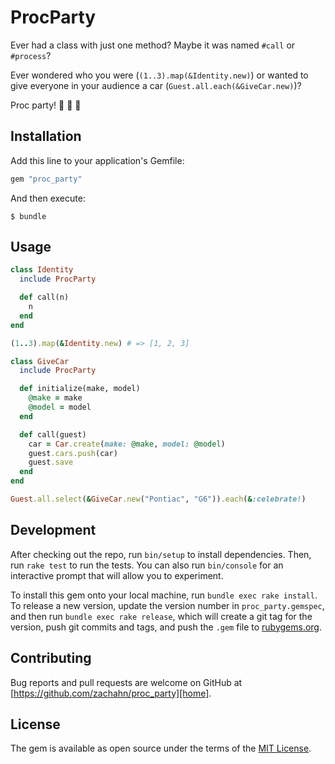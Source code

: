 # ProcParty

Ever had a class with just one method? Maybe it was named `#call` or `#process`?

Ever wondered who you were (`(1..3).map(&Identity.new)`) or wanted to give
everyone in your audience a car (`Guest.all.each(&GiveCar.new)`)?

Proc party! 🎉 🎉 🎉


## Installation

Add this line to your application's Gemfile:

```ruby
gem "proc_party"
```

And then execute:

    $ bundle


## Usage

```ruby
class Identity
  include ProcParty

  def call(n)
    n
  end
end

(1..3).map(&Identity.new) # => [1, 2, 3]
```


```ruby
class GiveCar
  include ProcParty

  def initialize(make, model)
    @make = make
    @model = model
  end

  def call(guest)
    car = Car.create(make: @make, model: @model)
    guest.cars.push(car)
    guest.save
  end
end

Guest.all.select(&GiveCar.new("Pontiac", "G6")).each(&:celebrate!)
```


## Development

After checking out the repo, run `bin/setup` to install dependencies. Then, run
`rake test` to run the tests. You can also run `bin/console` for an interactive
prompt that will allow you to experiment.

To install this gem onto your local machine, run `bundle exec rake install`. To
release a new version, update the version number in `proc_party.gemspec`, and
then run `bundle exec rake release`, which will create a git tag for the
version, push git commits and tags, and push the `.gem` file to
[rubygems.org][rubygems].


## Contributing

Bug reports and pull requests are welcome on GitHub at
[https://github.com/zachahn/proc_party][home].


## License

The gem is available as open source under the terms of the
[MIT License][mit].


[home]: https://github.com/zachahn/proc_party
[rubygems]: https://rubygems.org
[mit]: https://opensource.org/licenses/MIT
